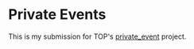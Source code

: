 # Private Events

This is my submission for TOP's [private_event](https://www.theodinproject.com/lessons/ruby-on-rails-private-events) project.
